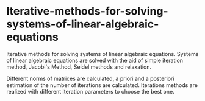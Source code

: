# Iterative-methods-for-solving-systems-of-linear-algebraic-equations
Iterative methods for solving systems of linear algebraic equations.
Systems of linear algebraic equations are solved with the aid of simple iteration method, Jacobi's Method, Seidel methods and relaxation.

Different norms of matrices are calculated, a priori and a posteriori estimation of the number of iterations are calculated.
Iterations methods are realized with different iteration parameters to choose the best one.
